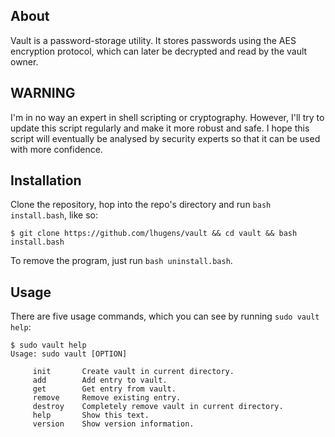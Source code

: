 ## About

Vault is a password-storage utility. It stores passwords using the AES encryption protocol, which can later be decrypted and read by the vault owner.

## WARNING

I'm in no way an expert in shell scripting or cryptography. However, I'll try to update this script regularly and make it more robust and safe. 
I hope this script will eventually be analysed by security experts so that it can be used with more confidence.

## Installation

Clone the repository, hop into the repo's directory and run `bash install.bash`, like so:

```
$ git clone https://github.com/lhugens/vault && cd vault && bash install.bash
```

To remove the program, just run `bash uninstall.bash`.

## Usage

There are five usage commands, which you can see by running `sudo vault help`:

```
$ sudo vault help
Usage: sudo vault [OPTION]
        
     init       Create vault in current directory.
     add        Add entry to vault. 
     get        Get entry from vault.
     remove     Remove existing entry.
     destroy    Completely remove vault in current directory.
     help       Show this text.
     version    Show version information.

```
